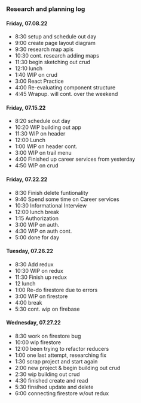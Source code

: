 ### Research and planning log
#### Friday, 07.08.22
* 8:30 setup and schedule out day
* 9:00 create page layout diagram
* 9:30 research map apis
* 10:30 cont. research adding maps
* 11:30 begin sketching out crud
* 12:10 lunch
* 1:40 WIP on crud
* 3:00 React Practice
* 4:00 Re-evaluating component structure
* 4:45 Wrapup. will cont. over the weekend

#### Friday, 07.15.22
* 8:20 schedule out day
* 10:20 WIP building out app
* 11:30 WIP on header
* 12:00 Lunch
* 1:00 WIP on header cont.
* 3:00 WIP on trail menu
* 4:00 Finished up career services from yesterday
* 4:50 WIP on crud

#### Friday, 07.22.22
* 8:30 Finish delete funtionality
* 9:40 Spend some time on Career services
* 10:30 Informational Interview
* 12:00 lunch break
* 1:15 Authorization
* 3:00 WIP on auth.
* 4:30 WIP on auth cont.
* 5:00 done for day

#### Tuesday, 07.26.22
* 8:30 Add redux
* 10:30 WIP on redux
* 11:30 Finish up redux
* 12 lunch
* 1:00 Re-do firestore due to errors
* 3:00 WIP on firestore
* 4:00 break
* 5:30 cont. wip on firebase

#### Wednesday, 07.27.22
* 8:30 work on firestore bug
* 10:00 wip firestore
* 12:00 been trying to refactor reducers
* 1:00 one last attempt, researching fix
* 1:30 scrap project and start again
* 2:00 new project & begin building out crud
* 2:30 wip building out crud
* 4:30 finished create and read
* 5:30 finsihed update and delete
* 6:00 connecting firestore w/out redux 
